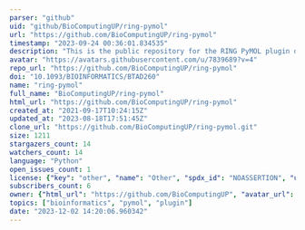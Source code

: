 ```yaml
---
parser: "github"
uid: "github/BioComputingUP/ring-pymol"
url: "https://github.com/BioComputingUP/ring-pymol"
timestamp: "2023-09-24 00:36:01.834535"
description: "This is the public repository for the RING PyMOL plugin developed by the BioComputing UP laboratory at the University of Padua"
avatar: "https://avatars.githubusercontent.com/u/7839689?v=4"
repo_url: "https://github.com/BioComputingUP/ring-pymol"
doi: "10.1093/BIOINFORMATICS/BTAD260"
name: "ring-pymol"
full_name: "BioComputingUP/ring-pymol"
html_url: "https://github.com/BioComputingUP/ring-pymol"
created_at: "2021-09-17T10:24:15Z"
updated_at: "2023-08-18T17:51:45Z"
clone_url: "https://github.com/BioComputingUP/ring-pymol.git"
size: 1211
stargazers_count: 14
watchers_count: 14
language: "Python"
open_issues_count: 1
license: {"key": "other", "name": "Other", "spdx_id": "NOASSERTION", "url": null, "node_id": "MDc6TGljZW5zZTA="}
subscribers_count: 6
owner: {"html_url": "https://github.com/BioComputingUP", "avatar_url": "https://avatars.githubusercontent.com/u/7839689?v=4", "login": "BioComputingUP", "type": "Organization"}
topics: ["bioinformatics", "pymol", "plugin"]
date: "2023-12-02 14:20:06.960342"
---
```

